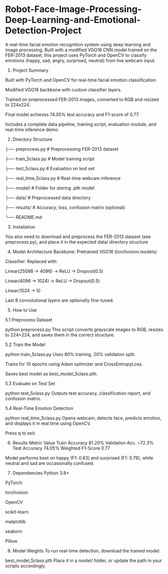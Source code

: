 # Robot-Face-Image-Processing-Deep-Learning-and-Emotional-Detection-Project
A real-time facial emotion recognition system using deep learning and image processing. Built with a modified VGG16 CNN model trained on the FER-2013 dataset, this project uses PyTorch and OpenCV to classify emotions (happy, sad, angry, surprised, neutral) from live webcam input.

1. Project Summary
   
Built with PyTorch and OpenCV for real-time facial emotion classification.

Modified VGG16 backbone with custom classifier layers.

Trained on preprocessed FER-2013 images, converted to RGB and resized to 224x224.

Final model achieves 74.05% test accuracy and F1-score of 0.77.

Includes a complete data pipeline, training script, evaluation module, and real-time inference demo.

2. Directory Structure


├── preprocess.py              # Preprocessing FER-2013 dataset

├── train_5class.py            # Model training script

├── test_5class.py             # Evaluation on test set

├── real_time_5class.py        # Real-time webcam inference

├── model/                     # Folder for storing .pth model

├── data/                      # Preprocessed data directory

├── results/                   # Accuracy, loss, confusion matrix (optional)

└── README.md

3. Installation

You also need to download and preprocess the FER-2013 dataset (see preprocess.py), and place it in the expected data/ directory structure

4. Model Architecture
Backbone: Pretrained VGG16 (torchvision.models)

Classifier: Replaced with:

Linear(25088 → 4096) → ReLU → Dropout(0.5)

Linear(4096 → 1024) → ReLU → Dropout(0.5)

Linear(1024 → 5)

Last 8 convolutional layers are optionally fine-tuned.

5. How to Use

5.1 Preprocess Dataset

python preprocess.py
This script converts grayscale images to RGB, resizes to 224×224, and saves them in the correct structure.

5.2 Train the Model

python train_5class.py
Uses 80% training, 20% validation split.

Trains for 10 epochs using Adam optimizer and CrossEntropyLoss.

Saves best model as best_model_5class.pth.

5.3 Evaluate on Test Set

python test_5class.py
Outputs test accuracy, classification report, and confusion matrix.

5.4 Real-Time Emotion Detection

python real_time_5class.py
Opens webcam, detects face, predicts emotion, and displays it in real time using OpenCV.

Press q to exit.

6. Results
Metric	Value
Train Accuracy	81.20%
Validation Acc.	~72.3%
Test Accuracy	74.05%
Weighted F1-Score	0.77

Model performs best on happy (F1: 0.83) and surprised (F1: 0.78), while neutral and sad are occasionally confused.

7. Dependencies
Python 3.8+

PyTorch

torchvision

OpenCV

scikit-learn

matplotlib

seaborn

Pillow

8. Model Weights
To run real-time detection, download the trained model:

best_model_5class.pth
Place it in a model/ folder, or update the path in your scripts accordingly.
